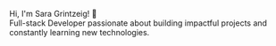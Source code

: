 Hi, I'm Sara Grintzeig! 👋  
Full-stack Developer passionate about building impactful projects and constantly learning new technologies.
